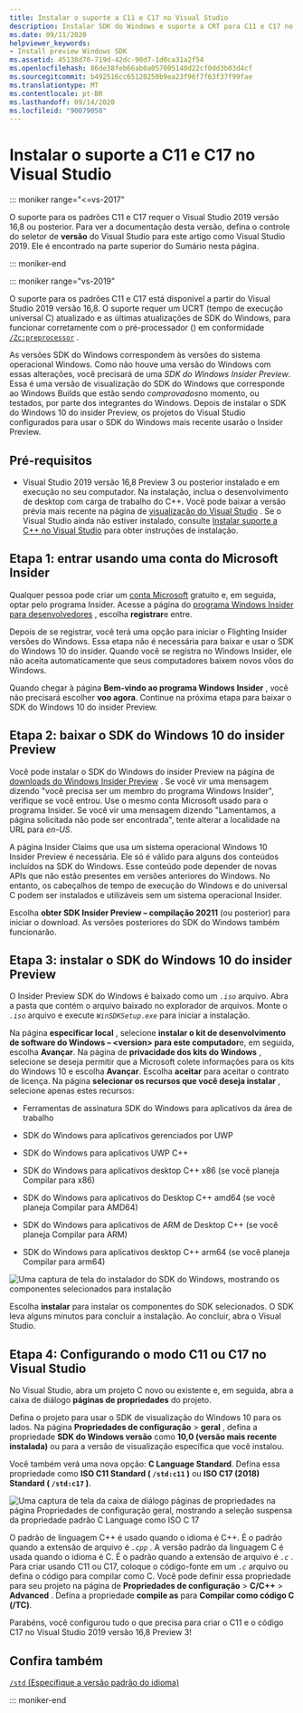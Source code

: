 ```yaml
---
title: Instalar o suporte a C11 e C17 no Visual Studio
description: Instalar SDK do Windows e suporte a CRT para C11 e C17 no Visual Studio
ms.date: 09/11/2020
helpviewer_keywords:
- Install preview Windows SDK
ms.assetid: 45138d70-719d-42dc-90d7-1d0ca31a2f54
ms.openlocfilehash: 86de38feb66ab0a057005140d22cf0dd3b03d4cf
ms.sourcegitcommit: b492516cc65120250b9ea23f96f7f63f37f99fae
ms.translationtype: MT
ms.contentlocale: pt-BR
ms.lasthandoff: 09/14/2020
ms.locfileid: "90079058"
---
```

# <a name="install-c11-and-c17-support-in-visual-studio"></a>Instalar o suporte a C11 e C17 no Visual Studio

::: moniker range="<=vs-2017"

O suporte para os padrões C11 e C17 requer o Visual Studio 2019 versão 16,8 ou posterior. Para ver a documentação desta versão, defina o controle do seletor de **versão** do Visual Studio para este artigo como Visual Studio 2019. Ele é encontrado na parte superior do Sumário nesta página.

::: moniker-end

::: moniker range="vs-2019"

O suporte para os padrões C11 e C17 está disponível a partir do Visual Studio 2019 versão 16,8. O suporte requer um UCRT (tempo de execução universal C) atualizado e as últimas atualizações de SDK do Windows, para funcionar corretamente com o pré-processador () em conformidade [`/Zc:preprocessor`](../build/reference/zc-preprocessor.md) .

As versões SDK do Windows correspondem às versões do sistema operacional Windows. Como não houve uma versão do Windows com essas alterações, você precisará de uma *SDK do Windows Insider Preview*. Essa é uma versão de visualização do SDK do Windows que corresponde ao Windows Builds que estão sendo *comprovados*no momento, ou testados, por parte dos integrantes do Windows. Depois de instalar o SDK do Windows 10 do insider Preview, os projetos do Visual Studio configurados para usar o SDK do Windows mais recente usarão o Insider Preview.

## <a name="prerequisites"></a>Pré-requisitos

- Visual Studio 2019 versão 16,8 Preview 3 ou posterior instalado e em execução no seu computador. Na instalação, inclua o desenvolvimento de desktop com carga de trabalho do C++. Você pode baixar a versão prévia mais recente na página de [visualização do Visual Studio](https://visualstudio.microsoft.com/vs/preview/) . Se o Visual Studio ainda não estiver instalado, consulte [Instalar suporte a C++ no Visual Studio](../build/vscpp-step-0-installation.md) para obter instruções de instalação.

## <a name="step-1-sign-in-by-using-an-insider-microsoft-account"></a>Etapa 1: entrar usando uma conta do Microsoft Insider

Qualquer pessoa pode criar um [conta Microsoft](https://signup.live.com/) gratuito e, em seguida, optar pelo programa Insider. Acesse a página do [programa Windows Insider para desenvolvedores](https://insider.windows.com/for-developers) , escolha **registrar**e entre.

Depois de se registrar, você terá uma opção para iniciar o Flighting Insider versões do Windows. Essa etapa não é necessária para baixar e usar o SDK do Windows 10 do insider. Quando você se registra no Windows Insider, ele não aceita automaticamente que seus computadores baixem novos vôos do Windows.

Quando chegar à página **Bem-vindo ao programa Windows Insider** , você não precisará escolher **voo agora**. Continue na próxima etapa para baixar o SDK do Windows 10 do insider Preview.

## <a name="step-2-download-the-insider-preview-windows-10-sdk"></a>Etapa 2: baixar o SDK do Windows 10 do insider Preview

Você pode instalar o SDK do Windows do insider Preview na página de [downloads do Windows Insider Preview](https://www.microsoft.com/software-download/windowsinsiderpreviewSDK) . Se você vir uma mensagem dizendo "você precisa ser um membro do programa Windows Insider", verifique se você entrou. Use o mesmo conta Microsoft usado para o programa Insider. Se você vir uma mensagem dizendo "Lamentamos, a página solicitada não pode ser encontrada", tente alterar a localidade na URL para *en-US*.

A página Insider Claims que usa um sistema operacional Windows 10 Insider Preview é necessária. Ele só é válido para alguns dos conteúdos incluídos na SDK do Windows. Esse conteúdo pode depender de novas APIs que não estão presentes em versões anteriores do Windows. No entanto, os cabeçalhos de tempo de execução do Windows e do universal C podem ser instalados e utilizáveis sem um sistema operacional Insider.

Escolha **obter SDK Insider Preview – compilação 20211** (ou posterior) para iniciar o download. As versões posteriores do SDK do Windows também funcionarão.

## <a name="step-3-install-the-insider-preview-windows-10-sdk"></a>Etapa 3: instalar o SDK do Windows 10 do insider Preview

O Insider Preview SDK do Windows é baixado como um *`.iso`* arquivo. Abra a pasta que contém o arquivo baixado no explorador de arquivos. Monte o *`.iso`* arquivo e execute *`WinSDKSetup.exe`* para iniciar a instalação.

Na página **especificar local** , selecione **instalar o kit de desenvolvimento de software do Windows – \<version> para este computador**e, em seguida, escolha **Avançar**. Na página de **privacidade dos kits do Windows** , selecione se deseja permitir que a Microsoft colete informações para os kits do Windows 10 e escolha **Avançar**. Escolha **aceitar** para aceitar o contrato de licença. Na página **selecionar os recursos que você deseja instalar** , selecione apenas estes recursos:  

- Ferramentas de assinatura SDK do Windows para aplicativos da área de trabalho

- SDK do Windows para aplicativos gerenciados por UWP

- SDK do Windows para aplicativos UWP C++

- SDK do Windows para aplicativos desktop C++ x86 (se você planeja Compilar para x86)

- SDK do Windows para aplicativos do Desktop C++ amd64 (se você planeja Compilar para AMD64)

- SDK do Windows para aplicativos de ARM de Desktop C++ (se você planeja Compilar para ARM)

- SDK do Windows para aplicativos desktop C++ arm64 (se você planeja Compilar para arm64)

![Uma captura de tela do instalador do SDK do Windows, mostrando os componentes selecionados para instalação](media/c11-7-windows-sdk-installer-select-features.png)

Escolha **instalar** para instalar os componentes do SDK selecionados. O SDK leva alguns minutos para concluir a instalação. Ao concluir, abra o Visual Studio.

## <a name="step-4-configuring-c11-or-c17-mode-in-visual-studio"></a>Etapa 4: Configurando o modo C11 ou C17 no Visual Studio

No Visual Studio, abra um projeto C novo ou existente e, em seguida, abra a caixa de diálogo **páginas de propriedades** do projeto.

Defina o projeto para usar o SDK de visualização do Windows 10 para os lados. Na página **Propriedades de configuração**  >  **geral** , defina a propriedade **SDK do Windows versão** como **10,0 (versão mais recente instalada)** ou para a versão de visualização específica que você instalou.

Você também verá uma nova opção: **C Language Standard**. Defina essa propriedade como **ISO C11 Standard ( `/std:c11` )** ou **ISO C17 (2018) Standard ( `/std:c17` )**.  

![Uma captura de tela da caixa de diálogo páginas de propriedades na página Propriedades de configuração geral, mostrando a seleção suspensa da propriedade padrão C Language como ISO C 17](media/c11-9-project-property-page-c-language-standard.png)

O padrão de linguagem C++ é usado quando o idioma é C++. É o padrão quando a extensão de arquivo é *`.cpp`* . A versão padrão da linguagem C é usada quando o idioma é C. É o padrão quando a extensão de arquivo é *`.c`* . Para criar usando C11 ou C17, coloque o código-fonte em um *`.c`* arquivo ou defina o código para compilar como C. Você pode definir essa propriedade para seu projeto na página de **Propriedades de configuração**  >  **C/C++**  >  **Advanced** . Defina a propriedade **compile as** para **Compilar como código C (/TC)**.

Parabéns, você configurou tudo o que precisa para criar o C11 e o código C17 no Visual Studio 2019 versão 16,8 Preview 3!

## <a name="see-also"></a>Confira também

[`/std` (Especifique a versão padrão do idioma)](../build/reference/std-specify-language-standard-version.md)

::: moniker-end
